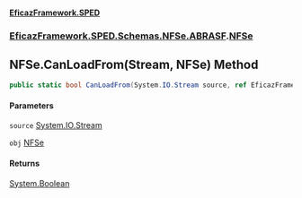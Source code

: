 #### [EficazFramework.SPED](EficazFrameworkSPED.md 'EficazFramework SPED')
### [EficazFramework.SPED.Schemas.NFSe.ABRASF](EficazFramework.SPED.Schemas.NFSe.ABRASF.md 'EficazFramework.SPED.Schemas.NFSe.ABRASF').[NFSe](EficazFramework.SPED.Schemas.NFSe.ABRASF/NFSe.md 'EficazFramework.SPED.Schemas.NFSe.ABRASF.NFSe')

## NFSe.CanLoadFrom(Stream, NFSe) Method

```csharp
public static bool CanLoadFrom(System.IO.Stream source, ref EficazFramework.SPED.Schemas.NFSe.ABRASF.NFSe obj);
```
#### Parameters

<a name='EficazFramework.SPED.Schemas.NFSe.ABRASF.NFSe.CanLoadFrom(System.IO.Stream,EficazFramework.SPED.Schemas.NFSe.ABRASF.NFSe).source'></a>

`source` [System.IO.Stream](https://docs.microsoft.com/en-us/dotnet/api/System.IO.Stream 'System.IO.Stream')

<a name='EficazFramework.SPED.Schemas.NFSe.ABRASF.NFSe.CanLoadFrom(System.IO.Stream,EficazFramework.SPED.Schemas.NFSe.ABRASF.NFSe).obj'></a>

`obj` [NFSe](EficazFramework.SPED.Schemas.NFSe.ABRASF/NFSe.md 'EficazFramework.SPED.Schemas.NFSe.ABRASF.NFSe')

#### Returns
[System.Boolean](https://docs.microsoft.com/en-us/dotnet/api/System.Boolean 'System.Boolean')